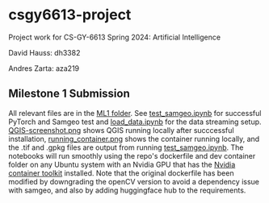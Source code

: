 # csgy6613-project

Project work for CS-GY-6613 Spring 2024: Artificial Intelligence

David Hauss: dh3382

Andres Zarta: aza219

## Milestone 1 Submission
All relevant files are in the [ML1 folder](ML1). See [test_samgeo.ipynb](ML1/test_samgeo.ipynb) for successful PyTorch and Samgeo test and [load_data.ipynb](ML1/load_data.ipynb) for the data streaming setup. [QGIS-screenshot.png](ML1/QGIS-screenshot.png) shows QGIS running locally after succcessful installation, [running_container.png](ML1/running_container.png) shows the container running locally, and the .tif and .gpkg files are output from running [test_samgeo.ipynb](ML1/test_samgeo.ipynb). The notebooks will run smoothly using the repo's dockerfile and dev container folder on any Ubuntu system with an Nvidia GPU that has the [Nvidia container toolkit](https://docs.nvidia.com/datacenter/cloud-native/container-toolkit/latest/install-guide.html) installed. Note that the original dockerfile has been modified by downgrading the openCV version to avoid a dependency issue with samgeo, and also by adding huggingface hub to the requirements.
